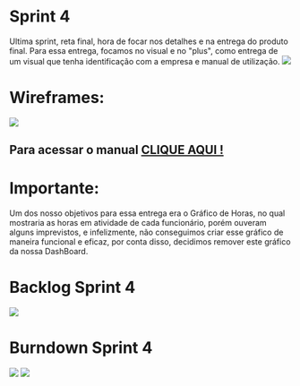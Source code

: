 # Sprint 4
Ultima sprint, reta final, hora de focar nos detalhes e na entrega do produto final. Para essa entrega, focamos no visual e no "plus", como entrega de um visual que tenha identificação com a empresa e manual de utilização.
![](https://github.com/cpusfatec/DashBoard-GSW/blob/main/SPRINT%204/GIF-PROJETO-SPRINT-4.gif)

# Wireframes:
![](https://github.com/cpusfatec/DashBoard-GSW/blob/main/SPRINT%204/QUARTO-GIF-FIGMA.gif)

## Para acessar o manual [CLIQUE AQUI !](https://github.com/cpusfatec/DashBoard-GSW/blob/main/SPRINT%204/Manual%20do%20usuário%20-%20GSW.pdf)

# Importante: 
Um dos nosso objetivos para essa entrega era o Gráfico de Horas, no qual mostraria as horas em atividade de cada funcionário, porém ouveram alguns imprevistos, e infelizmente, não conseguimos criar esse gráfico de maneira funcional e eficaz, por conta disso, decidimos remover este gráfico da nossa DashBoard.

# Backlog Sprint 4
![](https://github.com/cpusfatec/DashBoard-GSW/blob/main/SPRINT%204/bck%20sprint%204.png)

# Burndown Sprint 4
![](https://github.com/cpusfatec/DashBoard-GSW/blob/main/SPRINT%204/burn%20sprint4.png)
![](https://github.com/cpusfatec/DashBoard-GSW/blob/main/SPRINT%204/burn%20project1.png)
